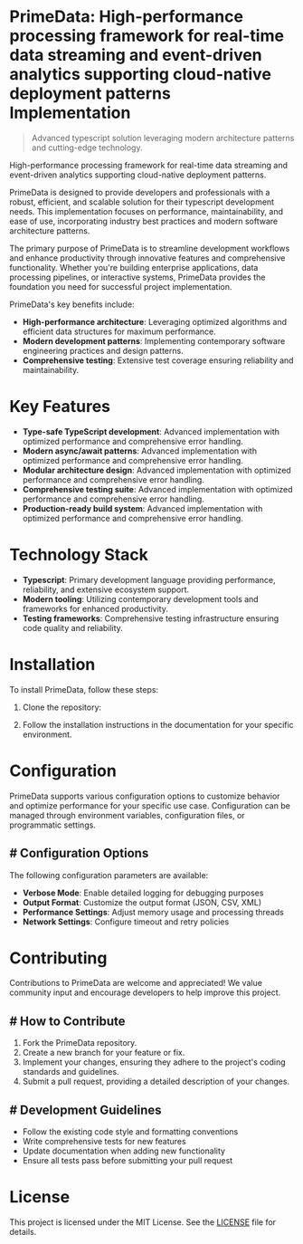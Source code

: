 <!-- fallback_PrimeData_20250727041846_76925 -->

# PrimeData: High-performance processing framework for real-time data streaming and event-driven analytics supporting cloud-native deployment patterns Implementation
> Advanced typescript solution leveraging modern architecture patterns and cutting-edge technology.

High-performance processing framework for real-time data streaming and event-driven analytics supporting cloud-native deployment patterns.

PrimeData is designed to provide developers and professionals with a robust, efficient, and scalable solution for their typescript development needs. This implementation focuses on performance, maintainability, and ease of use, incorporating industry best practices and modern software architecture patterns.

The primary purpose of PrimeData is to streamline development workflows and enhance productivity through innovative features and comprehensive functionality. Whether you're building enterprise applications, data processing pipelines, or interactive systems, PrimeData provides the foundation you need for successful project implementation.

PrimeData's key benefits include:

* **High-performance architecture**: Leveraging optimized algorithms and efficient data structures for maximum performance.
* **Modern development patterns**: Implementing contemporary software engineering practices and design patterns.
* **Comprehensive testing**: Extensive test coverage ensuring reliability and maintainability.

# Key Features

* **Type-safe TypeScript development**: Advanced implementation with optimized performance and comprehensive error handling.
* **Modern async/await patterns**: Advanced implementation with optimized performance and comprehensive error handling.
* **Modular architecture design**: Advanced implementation with optimized performance and comprehensive error handling.
* **Comprehensive testing suite**: Advanced implementation with optimized performance and comprehensive error handling.
* **Production-ready build system**: Advanced implementation with optimized performance and comprehensive error handling.

# Technology Stack

* **Typescript**: Primary development language providing performance, reliability, and extensive ecosystem support.
* **Modern tooling**: Utilizing contemporary development tools and frameworks for enhanced productivity.
* **Testing frameworks**: Comprehensive testing infrastructure ensuring code quality and reliability.

# Installation

To install PrimeData, follow these steps:

1. Clone the repository:


2. Follow the installation instructions in the documentation for your specific environment.

# Configuration

PrimeData supports various configuration options to customize behavior and optimize performance for your specific use case. Configuration can be managed through environment variables, configuration files, or programmatic settings.

## # Configuration Options

The following configuration parameters are available:

* **Verbose Mode**: Enable detailed logging for debugging purposes
* **Output Format**: Customize the output format (JSON, CSV, XML)
* **Performance Settings**: Adjust memory usage and processing threads
* **Network Settings**: Configure timeout and retry policies

# Contributing

Contributions to PrimeData are welcome and appreciated! We value community input and encourage developers to help improve this project.

## # How to Contribute

1. Fork the PrimeData repository.
2. Create a new branch for your feature or fix.
3. Implement your changes, ensuring they adhere to the project's coding standards and guidelines.
4. Submit a pull request, providing a detailed description of your changes.

## # Development Guidelines

* Follow the existing code style and formatting conventions
* Write comprehensive tests for new features
* Update documentation when adding new functionality
* Ensure all tests pass before submitting your pull request

# License

This project is licensed under the MIT License. See the [LICENSE](https://github.com/marcmotta/PrimeData/blob/main/LICENSE) file for details.
